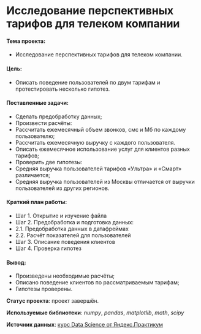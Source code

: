 # Исследование перспективных тарифов для телеком компании

#### Тема проекта:
- Исследование перспективных тарифов для телеком компании.

#### Цель:
- Описать поведение пользователей по двум тарифам и протестировать несколько гипотез.

#### Поставленные задачи:
- Сделать предобработку данных;
- Произвести расчёты:
 - Рассчитать ежемесячный объем звонков, смс и Мб по каждому пользователю;
 - Рассчитать ежемесячную выручку с каждого пользователя.
- Описать ежемесячное использование услуг для клиентов разных тарифов;
- Проверить две гипотезы:
 - Средняя выручка пользователей тарифов «Ультра» и «Смарт» различается;
 - Средняя выручка пользователей из Москвы отличается от выручки пользователей из других регионов.

#### Краткий план работы:
- Шаг 1. Открытие и изучение файла
- Шаг 2. Предобработка и подготовка данных:
 - 2.1. Предобработка данных в датафреймах
 - 2.2. Расчёт показателей для пользователей
- Шаг 3. Описание поведения клиентов
- Шаг 4. Проверка гипотез

#### Вывод:
- Произведены необходимые расчёты;
- Описано поведение клиентов по рассматриваемым тарифам;
- Гипотезы проверены.

**Статус проекта**: проект завершён.

**Используемые библиотеки**: *numpy*, *pandas*, *matplotlib*, *math*, *scipy*

**Источник данных**: [курс Data Science от Яндекс.Практикум](https://praktikum.yandex.ru/profile/data-scientist/)